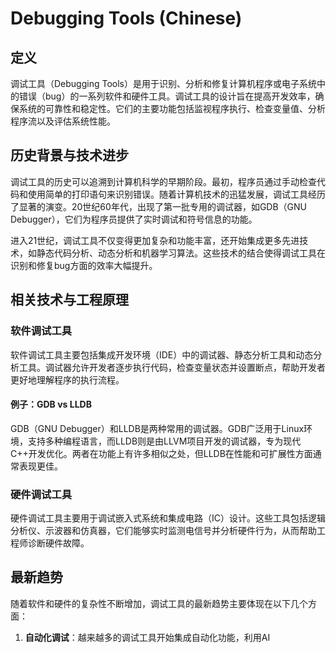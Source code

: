 # Debugging Tools (Chinese)

## 定义

调试工具（Debugging Tools）是用于识别、分析和修复计算机程序或电子系统中的错误（bug）的一系列软件和硬件工具。调试工具的设计旨在提高开发效率，确保系统的可靠性和稳定性。它们的主要功能包括监视程序执行、检查变量值、分析程序流以及评估系统性能。

## 历史背景与技术进步

调试工具的历史可以追溯到计算机科学的早期阶段。最初，程序员通过手动检查代码和使用简单的打印语句来识别错误。随着计算机技术的迅猛发展，调试工具经历了显著的演变。20世纪60年代，出现了第一批专用的调试器，如GDB（GNU Debugger），它们为程序员提供了实时调试和符号信息的功能。

进入21世纪，调试工具不仅变得更加复杂和功能丰富，还开始集成更多先进技术，如静态代码分析、动态分析和机器学习算法。这些技术的结合使得调试工具在识别和修复bug方面的效率大幅提升。

## 相关技术与工程原理

### 软件调试工具

软件调试工具主要包括集成开发环境（IDE）中的调试器、静态分析工具和动态分析工具。调试器允许开发者逐步执行代码，检查变量状态并设置断点，帮助开发者更好地理解程序的执行流程。

#### 例子：GDB vs LLDB

GDB（GNU Debugger）和LLDB是两种常用的调试器。GDB广泛用于Linux环境，支持多种编程语言，而LLDB则是由LLVM项目开发的调试器，专为现代C++开发优化。两者在功能上有许多相似之处，但LLDB在性能和可扩展性方面通常表现更佳。

### 硬件调试工具

硬件调试工具主要用于调试嵌入式系统和集成电路（IC）设计。这些工具包括逻辑分析仪、示波器和仿真器，它们能够实时监测电信号并分析硬件行为，从而帮助工程师诊断硬件故障。

## 最新趋势

随着软件和硬件的复杂性不断增加，调试工具的最新趋势主要体现在以下几个方面：

1. **自动化调试**：越来越多的调试工具开始集成自动化功能，利用AI